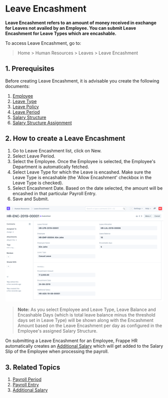 
# Leave Encashment



**Leave Encashment refers to an amount of money received in exchange for Leaves not availed by an Employee. You can submit Leave Encashment for Leave Types which are encashable.**


To access Leave Encashment, go to:


> Home > Human Resources > Leaves > Leave Encashment


## 1. Prerequisites


Before creating Leave Encashment, it is advisable you create the following documents:


1. [Employee](/docs/en/human-resources/leave-allocation)
2. [Leave Type](/docs/en/human-resources/leave-type)
3. [Leave Policy](/docs/en/human-resources/leave-policy)
4. [Leave Period](/docs/en/human-resources/leave-period)
5. [Salary Structure](/docs/en/human-resources/salary-structure)
6. [Salary Structure Assignment](/docs/en/human-resources/salary-structure-assignment)


## 2. How to create a Leave Encashment


1. Go to Leave Encashment list, click on New.
2. Select Leave Period.
3. Select the Employee. Once the Employee is selected, the Employee's Department is automatically fetched.
4. Select Leave Type for which the Leave is encashed. Make sure the Leave Type is encashable (the 'Allow Encashment' checkbox in the Leave Type is checked).
5. Select Encashment Date. Based on the date selected, the amount will be encashed in that particular Payroll Entry.
6. Save and Submit.


![Leave Encashment](/files/leave-encashment-new.png)


> **Note:** As you select Employee and Leave Type, Leave Balance and Encashable Days (which is total leave balance minus the threshold days set in Leave Type) will be shown along with the Encashment Amount based on the Leave Encashment per day as configured in the Employee's assigned Salary Structure.


On submitting a Leave Encashment for an Employee, Frappe HR automatically creates an [Additional Salary](/docs/en/human-resources/additional-salary) which will get added to the Salary Slip of the Employee when processing the payroll.


## 3. Related Topics


1. [Payroll Period](/docs/en/human-resources/payroll-period)
2. [Payroll Entry](/docs/en/human-resources/payroll-entry)
3. [Additional Salary](/docs/en/human-resources/additional-salary)




